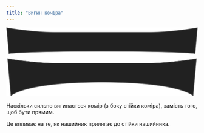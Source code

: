 ```yaml
---
title: "Вигин коміра"
---
```


![Вигин коміра](collarbend.svg)

Наскільки сильно вигинається комір (з боку стійки коміра), замість того, щоб бути прямим.

<Note>

Це впливає на те, як нашийник прилягає до стійки нашийника.

</Note>




